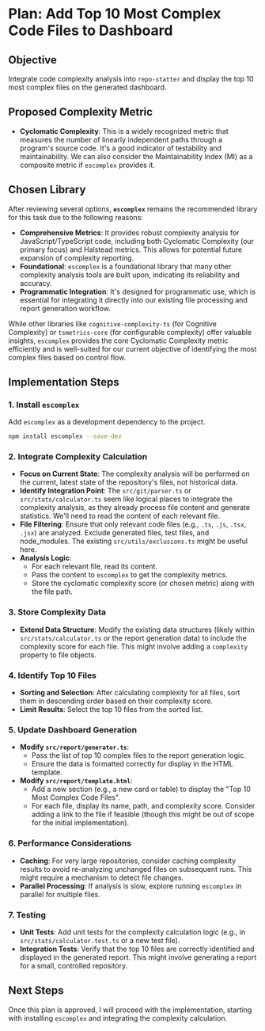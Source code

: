 # Plan: Add Top 10 Most Complex Code Files to Dashboard

## Objective
Integrate code complexity analysis into `repo-statter` and display the top 10 most complex files on the generated dashboard.

## Proposed Complexity Metric
*   **Cyclomatic Complexity**: This is a widely recognized metric that measures the number of linearly independent paths through a program's source code. It's a good indicator of testability and maintainability. We can also consider the Maintainability Index (MI) as a composite metric if `escomplex` provides it.

## Chosen Library

After reviewing several options, **`escomplex`** remains the recommended library for this task due to the following reasons:

*   **Comprehensive Metrics**: It provides robust complexity analysis for JavaScript/TypeScript code, including both Cyclomatic Complexity (our primary focus) and Halstead metrics. This allows for potential future expansion of complexity reporting.
*   **Foundational**: `escomplex` is a foundational library that many other complexity analysis tools are built upon, indicating its reliability and accuracy.
*   **Programmatic Integration**: It's designed for programmatic use, which is essential for integrating it directly into our existing file processing and report generation workflow.

While other libraries like `cognitive-complexity-ts` (for Cognitive Complexity) or `tsmetrics-core` (for configurable complexity) offer valuable insights, `escomplex` provides the core Cyclomatic Complexity metric efficiently and is well-suited for our current objective of identifying the most complex files based on control flow.

## Implementation Steps

### 1. Install `escomplex`
Add `escomplex` as a development dependency to the project.
```bash
npm install escomplex --save-dev
```

### 2. Integrate Complexity Calculation
*   **Focus on Current State**: The complexity analysis will be performed on the current, latest state of the repository's files, not historical data.
*   **Identify Integration Point**: The `src/git/parser.ts` or `src/stats/calculator.ts` seem like logical places to integrate the complexity analysis, as they already process file content and generate statistics. We'll need to read the content of each relevant file.
*   **File Filtering**: Ensure that only relevant code files (e.g., `.ts`, `.js`, `.tsx`, `.jsx`) are analyzed. Exclude generated files, test files, and node_modules. The existing `src/utils/exclusions.ts` might be useful here.
*   **Analysis Logic**:
    *   For each relevant file, read its content.
    *   Pass the content to `escomplex` to get the complexity metrics.
    *   Store the cyclomatic complexity score (or chosen metric) along with the file path.

### 3. Store Complexity Data
*   **Extend Data Structure**: Modify the existing data structures (likely within `src/stats/calculator.ts` or the report generation data) to include the complexity score for each file. This might involve adding a `complexity` property to file objects.

### 4. Identify Top 10 Files
*   **Sorting and Selection**: After calculating complexity for all files, sort them in descending order based on their complexity score.
*   **Limit Results**: Select the top 10 files from the sorted list.

### 5. Update Dashboard Generation
*   **Modify `src/report/generator.ts`**:
    *   Pass the list of top 10 complex files to the report generation logic.
    *   Ensure the data is formatted correctly for display in the HTML template.
*   **Modify `src/report/template.html`**:
    *   Add a new section (e.g., a new card or table) to display the "Top 10 Most Complex Code Files".
    *   For each file, display its name, path, and complexity score. Consider adding a link to the file if feasible (though this might be out of scope for the initial implementation).

### 6. Performance Considerations
*   **Caching**: For very large repositories, consider caching complexity results to avoid re-analyzing unchanged files on subsequent runs. This might require a mechanism to detect file changes.
*   **Parallel Processing**: If analysis is slow, explore running `escomplex` in parallel for multiple files.

### 7. Testing
*   **Unit Tests**: Add unit tests for the complexity calculation logic (e.g., in `src/stats/calculator.test.ts` or a new test file).
*   **Integration Tests**: Verify that the top 10 files are correctly identified and displayed in the generated report. This might involve generating a report for a small, controlled repository.

## Next Steps
Once this plan is approved, I will proceed with the implementation, starting with installing `escomplex` and integrating the complexity calculation.
